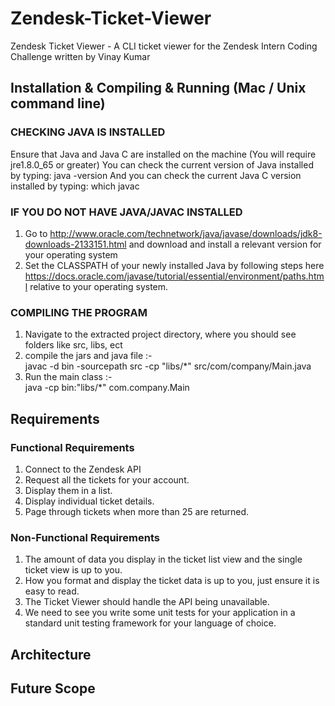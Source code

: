 # Zendesk-Ticket-Viewer
Zendesk Ticket Viewer - A CLI ticket viewer for the Zendesk Intern Coding Challenge
written by Vinay Kumar

## Installation & Compiling & Running (Mac / Unix command line)

### CHECKING JAVA IS INSTALLED
Ensure that Java and Java C are installed on the machine
(You will require jre1.8.0_65 or greater)
You can check the current version of Java installed by typing:
java -version
And you can check the current Java C version installed by typing:
which javac

### IF YOU DO NOT HAVE JAVA/JAVAC INSTALLED
1. Go to http://www.oracle.com/technetwork/java/javase/downloads/jdk8-downloads-2133151.html
   and download and install a relevant version for your operating system
2. Set the CLASSPATH of your newly installed Java by following steps here
   https://docs.oracle.com/javase/tutorial/essential/environment/paths.html
   relative to your operating system.

### COMPILING THE PROGRAM
1. Navigate to the extracted project directory, where you should see folders like src, libs, ect
2. compile the jars and java file :-    
   javac -d bin -sourcepath src -cp "libs/*"  src/com/company/Main.java
3. Run the main class :-        
   java -cp bin:"libs/*" com.company.Main

## Requirements

### Functional Requirements
1) Connect to the Zendesk API  
2) Request all the tickets for your account.  
3) Display them in a list.  
4) Display individual ticket details.  
5) Page through tickets when more than 25 are returned.

### Non-Functional Requirements
1) The amount of data you display in the ticket list view and the single ticket view is up to
you.  
2) How you format and display the ticket data is up to you, just ensure it is easy to read.  
3) The Ticket Viewer should handle the API being unavailable.   
4) We need to see you write some unit tests for your application in a standard unit testing
framework for your language of choice.


## Architecture



## Future Scope